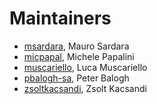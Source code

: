 # Maintainers

- [msardara](https://github.com/msardara), Mauro Sardara
- [micpapal](https://github.com/micpapal), Michele Papalini
- [muscariello](https://github.com/muscariello), Luca Muscariello
- [pbalogh-sa](https://github.com/pbalogh-sa), Peter Balogh
- [zsoltkacsandi](https://github.com/zsoltkacsandi), Zsolt Kacsandi
